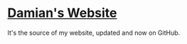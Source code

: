 # [Damian's Website]
It's the source of my website, updated and now on GitHub.

[Damian's Website]: <http://members.thebestisp.com/~damian>
